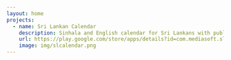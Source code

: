 ```yaml
---
layout: home
projects:
  - name: Sri Lankan Calendar
    description: Sinhala and English calendar for Sri Lankans with public holidays
    url: https://play.google.com/store/apps/details?id=com.mediasoft.slcalendar
    image: img/slcalendar.png
---
```

